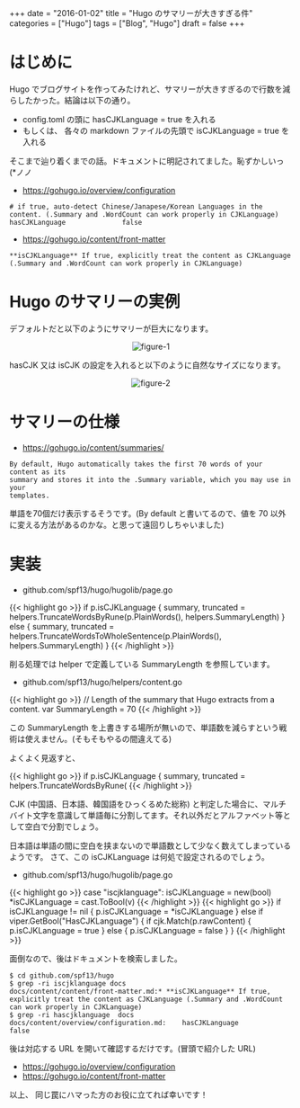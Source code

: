 +++
date = "2016-01-02"
title = "Hugo のサマリーが大きすぎる件"
categories = ["Hugo"]
tags = ["Blog", "Hugo"]
draft = false
+++

# はじめに

Hugo でブログサイトを作ってみたけれど、サマリーが大きすぎるので行数を減らしたかった。結論は以下の通り。

 * config.toml の頭に hasCJKLanguage = true を入れる
 * もしくは、 各々の markdown ファイルの先頭で isCJKLanguage = true を入れる

そこまで辿り着くまでの話。ドキュメントに明記されてました。恥ずかしいっ (*ノノ

 * https://gohugo.io/overview/configuration

```
# if true, auto-detect Chinese/Janapese/Korean Languages in the content. (.Summary and .WordCount can work properly in CJKLanguage)
hasCJKLanguage              false
```

 * https://gohugo.io/content/front-matter

```
**isCJKLanguage** If true, explicitly treat the content as CJKLanguage (.Summary and .WordCount can work properly in CJKLanguage)
```

# Hugo のサマリーの実例

デフォルトだと以下のようにサマリーが巨大になります。
<center> <img src="/2016/01/02/ss1_h.png" title="figure-1" > </center>

hasCJK 又は isCJK の設定を入れると以下のように自然なサイズになります。

<center> <img src="/2016/01/02/ss2_h.png" title="figure-2"/> </center>

# サマリーの仕様

 * https://gohugo.io/content/summaries/

```
By default, Hugo automatically takes the first 70 words of your content as its
summary and stores it into the .Summary variable, which you may use in your
templates.
```
単語を70個だけ表示するそうです。(By default と書いてるので、値を 70 以外に変える方法があるのかな。と思って遠回りしちゃいました)

# 実装

 * github.com/spf13/hugo/hugolib/page.go

{{< highlight go >}}
if p.isCJKLanguage {
	summary, truncated = helpers.TruncateWordsByRune(p.PlainWords(), helpers.SummaryLength)
} else {
	summary, truncated = helpers.TruncateWordsToWholeSentence(p.PlainWords(), helpers.SummaryLength)
}
{{< /highlight >}}

削る処理では helper で定義している SummaryLength を参照しています。

 * github.com/spf13/hugo/helpers/content.go

{{< highlight go >}}
// Length of the summary that Hugo extracts from a content.
var SummaryLength = 70
{{< /highlight >}}

この SummaryLength を上書きする場所が無いので、単語数を減らすという戦術は使えません。(そもそもやるの間違えてる)

よくよく見返すと、

{{< highlight go >}}
if p.isCJKLanguage {
	summary, truncated = helpers.TruncateWordsByRune(
{{< /highlight >}}

CJK (中国語、日本語、韓国語をひっくるめた総称) と判定した場合に、マルチバイト文字を意識して単語毎に分割してます。それ以外だとアルファベット等として空白で分割でしょう。

日本語は単語の間に空白を挟まないので単語数として少なく数えてしまっているようです。
さて、この isCJKLanguage は何処で設定されるのでしょう。

 * github.com/spf13/hugo/hugolib/page.go

{{< highlight go >}}
case "iscjklanguage":
	isCJKLanguage = new(bool)
	*isCJKLanguage = cast.ToBool(v)
{{< /highlight >}}
{{< highlight go >}}
if isCJKLanguage != nil {
	p.isCJKLanguage = *isCJKLanguage
} else if viper.GetBool("HasCJKLanguage") {
	if cjk.Match(p.rawContent) {
		p.isCJKLanguage = true
	} else {
		p.isCJKLanguage = false
	}
}
{{< /highlight >}}


面倒なので、後はドキュメントを検索しました。

```
$ cd github.com/spf13/hugo
$ grep -ri iscjklanguage docs
docs/content/content/front-matter.md:* **isCJKLanguage** If true, explicitly treat the content as CJKLanguage (.Summary and .WordCount can work properly in CJKLanguage)
$ grep -ri hascjklanguage  docs
docs/content/overview/configuration.md:    hasCJKLanguage              false
```

後は対応する URL を開いて確認するだけです。(冒頭で紹介した URL)

 * https://gohugo.io/overview/configuration
 * https://gohugo.io/content/front-matter

以上、 同じ罠にハマった方のお役に立てれば幸いです！
